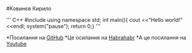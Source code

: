 #Ковинєв Кирило

''' С++
#include <iostream>
using namespace std; 
int main(){
cout <<"Hello world!"<<endl; 
system("pause"); 
return 0;} 
'''

*Посилання на [GitHub](https://github.com)
*Це осилання на [Habrahabr](https://habrahabr.ru/)
*А це посилання на [Youtube](https://www.youtube.com)